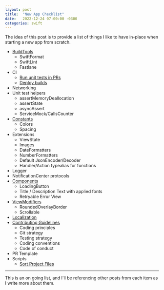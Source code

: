 ```yaml
---
layout: post
title:  "New App Checklist"
date:   2022-12-24 07:00:00 -0300
categories: swift
---
```


The idea of this post is to provide a list of things I like to have in-place when starting a new app from scratch.

- [BuildTools](https://mdb1.github.io/swift/2023/01/01/new-app-build-tools.html)
  - SwiftFormat
  - SwiftLint
  - Fastlane
- CI
  - [Run unit tests in PRs](https://github.com/mdb1/SwiftyPick/blob/main/Documentation/Fastlane.md)
  - [Deploy builds](https://github.com/mdb1/SwiftyPick/blob/main/Documentation/Fastlane+Distribution.md)
- Networking
- Unit test helpers
  - assertMemoryDeallocation
  - assertState
  - asyncAssert
  - ServiceMock/CallsCounter
- [Constants](https://mdb1.github.io/swift/2022/12/24/new-app-constants.html)
  - Colors
  - Spacing
- Extensions
  - ViewState
  - Images
  - DateFormatters
  - NumberFormatters
  - Default JsonEncoder/Decoder
  - Handler/Action typealias for functions
- Logger
- NotificationCenter protocols
- [Components](https://mdb1.github.io/swift/2023/01/04/new-app-components.html)
  - LoadingButton
  - Title / Description Text with applied fonts
  - Retryable Error View
- [ViewModifiers](https://mdb1.github.io/swift/2023/01/03/new-app-view-modifiers.html)
  - RoundedOverlayBorder
  - Scrollable
- [Localization](https://mdb1.github.io/swift/2022/12/27/new-app-localization.html)
- [Contributing Guidelines](https://mdb1.github.io/swift/2023/01/02/new-app-contributing-guidelines.html)
  - Coding principles
  - Git strategy
  - Testing strategy
  - Coding conventions
  - Code of conduct
- PR Template
- Scripts
  - [Sort Project Files](https://github.com/mdb1/SwiftyPick/blob/main/Documentation/SortProject.md)

---

This is an on going list, and I'll be referencing other posts from each item as I write more about them.